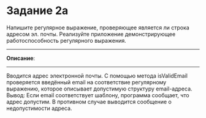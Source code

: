 # Задание 2a
Напишите регулярное выражение, проверяющее является ли строка адресом эл. почты. Реализуйте приложение демонстрирующее работоспособность регулярного выражения. 
***
**Описание**:
***
Вводится адрес электронной почты.
С помощью метода isValidEmail проверяется введённый email на соответствие регулярному выражению, которое описывает допустимую структуру email-адреса.
Вывод: Если email соответствует шаблону, программа сообщает, что адрес допустим. В противном случае выводится сообщение о недопустимости адреса.